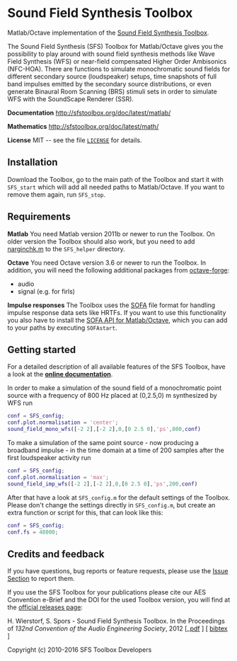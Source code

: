 Sound Field Synthesis Toolbox
=============================

Matlab/Octave implementation of the [Sound Field Synthesis
Toolbox](http://sfstoolbox.org).

The Sound Field Synthesis (SFS) Toolbox for Matlab/Octave gives you the
possibility to play around with sound field synthesis methods like Wave Field
Synthesis (WFS) or near-field compensated Higher Order Ambisonics (NFC-HOA).
There are functions to simulate monochromatic sound fields for different secondary
source (loudspeaker) setups, time snapshots of full band impulses emitted by the
secondary source distributions, or even generate Binaural Room Scanning (BRS)
stimuli sets in order to simulate WFS with the SoundScape Renderer (SSR).

**Documentation**
http://sfstoolbox.org/doc/latest/matlab/

**Mathematics**
http://sfstoolbox.org/doc/latest/math/

**License**
MIT -- see the file [`LICENSE`](LICENSE) for details.


Installation
------------

Download the Toolbox, go to the main path of the Toolbox and start it with
<code>SFS_start</code> which will add all needed paths to Matlab/Octave.  If
you want to remove them again, run <code>SFS_stop</code>.


Requirements
------------

**Matlab**
You need Matlab version 2011b or newer to run the Toolbox.
On older version the Toolbox should also work, but you need to add
[narginchk.m](http://gist.github.com/hagenw/5642886) to the
<code>SFS_helper</code>
directory.

**Octave**
You need Octave version 3.6 or newer to run the Toolbox. In addition,
you will need the following additional packages from
[octave-forge](http://octave.sourceforge.net/):
* audio
* signal (e.g. for firls)

**Impulse responses**
The Toolbox uses the [SOFA](http://sofaconventions.org/) file format for
handling impulse response data sets like HRTFs. If you want to use this
functionality you also have to install the [SOFA API for
Matlab/Octave](https://github.com/sofacoustics/API_MO), which you can add to
your paths by executing `SOFAstart`.


Getting started
---------------

For a detailed description of all available features of the SFS Toolbox, have a
look at the [**online documentation**](http://sfstoolbox.org/doc/latest/matlab/).

In order to make a simulation of the sound field of a monochromatic point source
with a frequency of 800 Hz placed at (0,2.5,0) m synthesized by WFS run

```Matlab
conf = SFS_config;
conf.plot.normalisation = 'center';
sound_field_mono_wfs([-2 2],[-2 2],0,[0 2.5 0],'ps',800,conf)
```

To make a simulation of the same point source - now producing a broadband
impulse - in the time domain at a time of
200 samples after the first loudspeaker activity run

```Matlab
conf = SFS_config;
conf.plot.normalisation = 'max';
sound_field_imp_wfs([-2 2],[-2 2],0,[0 2.5 0],'ps',200,conf)
```

After that have a look at <code>SFS_config.m</code> for the default settings of
the Toolbox.  Please don't change the settings directly in
<code>SFS_config.m</code>, but create an extra function or script for this, that
can look like this:

```Matlab
conf = SFS_config;
conf.fs = 48000;
```


Credits and feedback
-------------------

If you have questions, bug reports or feature requests, please use the [Issue
Section](https://github.com/sfstoolbox/sfs/issues) to report them.

If you use the SFS Toolbox for your publications please cite our AES Convention
e-Brief and the DOI for the used Toolbox version, you will find at the [official
releases page](https://github.com/sfstoolbox/sfs/releases):  

H. Wierstorf, S. Spors - Sound Field Synthesis Toolbox.
In the Proceedings of *132nd Convention of the
Audio Engineering Society*, 2012
[_[pdf](http://www.deutsche-telekom-laboratories.de/~sporssas/publications/2012/Wierstorf_et_al_SFS_toolbox.pdf) ]
[ [bibtex](http://sfstoolbox.org/files/aes132_paper.bib) ]

Copyright (c) 2010-2016 SFS Toolbox Developers
